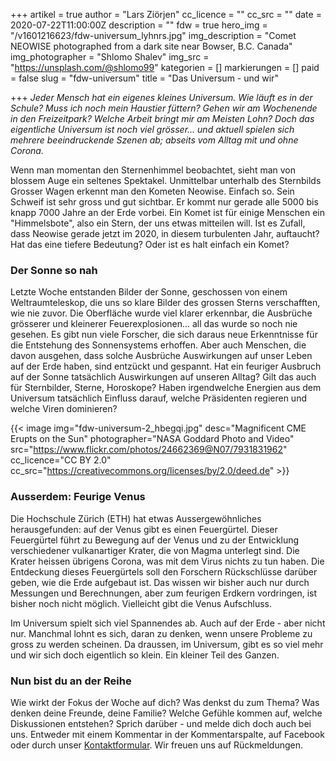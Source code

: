 +++
artikel = true
author = "Lars Ziörjen"
cc_licence = ""
cc_src = ""
date = 2020-07-22T11:00:00Z
description = ""
fdw = true
hero_img = "/v1601216623/fdw-universum_lyhnrs.jpg"
img_description = "Comet NEOWISE photographed from a dark site near Bowser, B.C. Canada"
img_photographer = "Shlomo Shalev"
img_src = "https://unsplash.com/@shlomo99"
kategorien = []
markierungen = []
paid = false
slug = "fdw-universum"
title = "Das Universum - und wir"

+++
_Jeder Mensch hat ein eigenes kleines Universum. Wie läuft es in der Schule? Muss ich noch mein Haustier füttern? Gehen wir am Wochenende in den Freizeitpark? Welche Arbeit bringt mir am Meisten Lohn? Doch das eigentliche Universum ist noch viel grösser... und aktuell spielen sich mehrere beeindruckende Szenen ab; abseits vom Alltag mit und ohne Corona._

Wenn man momentan den Sternenhimmel beobachtet, sieht man von blossem Auge ein seltenes Spektakel. Unmittelbar unterhalb des Sternbilds Grosser Wagen erkennt man den Kometen Neowise. Einfach so. Sein Schweif ist sehr gross und gut sichtbar. Er kommt nur gerade alle 5000 bis knapp 7000 Jahre an der Erde vorbei. Ein Komet ist für einige Menschen ein "Himmelsbote", also ein Stern, der uns etwas mitteilen will. Ist es Zufall, dass Neowise gerade jetzt im 2020, in diesem turbulenten Jahr, auftaucht? Hat das eine tiefere Bedeutung? Oder ist es halt einfach ein Komet?

### Der Sonne so nah

Letzte Woche entstanden Bilder der Sonne, geschossen von einem Weltraumteleskop, die uns so klare Bilder des grossen Sterns verschafften, wie nie zuvor. Die Oberfläche wurde viel klarer erkennbar, die Ausbrüche grösserer und kleinerer Feuerexplosionen... all das wurde so noch nie gesehen. Es gibt nun viele Forscher, die sich daraus neue Erkenntnisse für die Entstehung des Sonnensystems erhoffen. Aber auch Menschen, die davon ausgehen, dass solche Ausbrüche Auswirkungen auf unser Leben auf der Erde haben, sind entzückt und gespannt. Hat ein feuriger Ausbruch auf der Sonne tatsächlich Auswirkungen auf unseren Alltag? Gilt das auch für Sternbilder, Sterne, Horoskope? Haben irgendwelche Energien aus dem Universum tatsächlich Einfluss darauf, welche Präsidenten regieren und welche Viren dominieren?

{{< image img="fdw-universum-2_hbegqi.jpg" desc="Magnificent CME Erupts on the Sun" photographer="NASA Goddard Photo and Video" src="https://www.flickr.com/photos/24662369@N07/7931831962" cc_licence="CC BY 2.0" cc_src="https://creativecommons.org/licenses/by/2.0/deed.de" >}}

### Ausserdem: Feurige Venus

Die Hochschule Zürich (ETH) hat etwas Aussergewöhnliches herausgefunden: auf der Venus gibt es einen Feuergürtel. Dieser Feuergürtel führt zu Bewegung auf der Venus und zu der Entwicklung verschiedener vulkanartiger Krater, die von Magma unterlegt sind. Die Krater heissen übrigens Corona, was mit dem Virus nichts zu tun haben. Die Entdeckung dieses Feuergürtels soll den Forschern Rückschlüsse darüber geben, wie die Erde aufgebaut ist. Das wissen wir bisher auch nur durch Messungen und Berechnungen, aber zum feurigen Erdkern vordringen, ist bisher noch nicht möglich. Vielleicht gibt die Venus Aufschluss.

Im Universum spielt sich viel Spannendes ab. Auch auf der Erde - aber nicht nur. Manchmal lohnt es sich, daran zu denken, wenn unsere Probleme zu gross zu werden scheinen. Da draussen, im Universum, gibt es so viel mehr und wir sich doch eigentlich so klein. Ein kleiner Teil des Ganzen. ​

### Nun bist du an der Reihe

Wie wirkt der Fokus der Woche auf dich? Was denkst du zum Thema? Was denken deine Freunde, deine Familie? Welche Gefühle kommen auf, welche Diskussionen entstehen? Sprich darüber - und melde dich doch auch bei uns. Entweder mit einem Kommentar in der Kommentarspalte, auf Facebook oder durch unser [Kontaktformular](https://www.chinderzytig.ch/kontakt/). Wir freuen uns auf Rückmeldungen.
